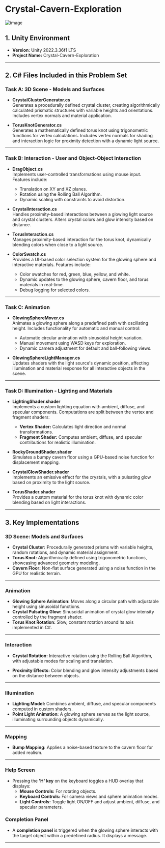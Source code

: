 # Crystal-Cavern-Exploration
![image](https://github.com/user-attachments/assets/baee5c0c-d49d-4c68-b0f0-aac77027036c)

## 1. Unity Environment
- **Version:** Unity 2022.3.36f1 LTS  
- **Project Name:** Crystal-Cavern-Exploration

---

## 2. C# Files Included in this Problem Set

### **Task A: 3D Scene - Models and Surfaces**
- **CrystalClusterGenerator.cs**  
  Generates a procedurally defined crystal cluster, creating algorithmically calculated prismatic structures with variable heights and orientations. Includes vertex normals and material application.

- **TorusKnotGenerator.cs**  
  Generates a mathematically defined torus knot using trigonometric functions for vertex calculations. Includes vertex normals for shading and interaction logic for proximity detection with a dynamic light source.

---

### **Task B: Interaction - User and Object-Object Interaction**
- **DragObject.cs**  
  Implements user-controlled transformations using mouse input. Features include:
  - Translation on XY and XZ planes.
  - Rotation using the Rolling Ball Algorithm.
  - Dynamic scaling with constraints to avoid distortion.

- **CrystalInteraction.cs**  
  Handles proximity-based interactions between a glowing light source and crystal clusters. Alters crystal colors and glow intensity based on distance.

- **TorusInteraction.cs**  
  Manages proximity-based interaction for the torus knot, dynamically blending colors when close to a light source.

- **ColorSwatch.cs**  
  Provides a UI-based color selection system for the glowing sphere and interactive materials.
  Features include:
  - Color swatches for red, green, blue, yellow, and white.
  - Dynamic updates to the glowing sphere, cavern floor, and torus materials in real-time.
  - Debug logging for selected colors.
---

### **Task C: Animation**
- **GlowingSphereMover.cs**  
  Animates a glowing sphere along a predefined path with oscillating height. Includes functionality for automatic and manual control:
  - Automatic circular animation with sinusoidal height variation.
  - Manual movement using WASD keys for exploration.
  - Dynamic camera adjustment for default and ball-following views.

- **GlowingSphereLightManager.cs**  
  Updates shaders with the light source's dynamic position, affecting illumination and material response for all interactive objects in the scene.

---

### **Task D: Illumination - Lighting and Materials**
- **LightingShader.shader**  
  Implements a custom lighting equation with ambient, diffuse, and specular components. Computations are split between the vertex and fragment shaders:
  - **Vertex Shader:** Calculates light direction and normal transformations.
  - **Fragment Shader:** Computes ambient, diffuse, and specular contributions for realistic illumination.

- **RockyGroundShader.shader**  
  Simulates a bumpy cavern floor using a GPU-based noise function for displacement mapping.

- **CrystalGlowShader.shader**  
  Implements an emissive effect for the crystals, with a pulsating glow based on proximity to the light source.

- **TorusShader.shader**  
  Provides a custom material for the torus knot with dynamic color blending based on light interactions.

---

## 3. Key Implementations

### **3D Scene: Models and Surfaces**
- **Crystal Cluster:** Procedurally generated prisms with variable heights, random rotations, and dynamic material assignment.  
- **Torus Knot:** Algorithmically defined using trigonometric functions, showcasing advanced geometry modeling.  
- **Cavern Floor:** Non-flat surface generated using a noise function in the GPU for realistic terrain.

---

### **Animation**
- **Glowing Sphere Animation:** Moves along a circular path with adjustable height using sinusoidal functions.  
- **Crystal Pulsating Glow:** Sinusoidal animation of crystal glow intensity controlled by the fragment shader.  
- **Torus Knot Rotation:** Slow, constant rotation around its axis implemented in C#.

---

### **Interaction**
- **Crystal Rotation:** Interactive rotation using the Rolling Ball Algorithm, with adjustable modes for scaling and translation.  
 
- **Proximity Effects:** Color blending and glow intensity adjustments based on the distance between objects.

---

### **Illumination**
- **Lighting Model:** Combines ambient, diffuse, and specular components computed in custom shaders.  
- **Point Light Animation:** A glowing sphere serves as the light source, illuminating surrounding objects dynamically.  


---

### **Mapping**
- **Bump Mapping:** Applies a noise-based texture to the cavern floor for added realism.  

---
### **Help Screen**
- Pressing the **'H' key** on the keyboard toggles a HUD overlay that displays:
  - **Mouse Controls:** For rotating objects.
  - **Keyboard Controls:** For camera views and sphere animation modes.
  - **Light Controls:** Toggle light ON/OFF and adjust ambient, diffuse, and specular parameters.

### **Completion Panel**
- A **completion panel** is triggered when the glowing sphere interacts with the target object within a predefined radius. It displays a message.

---
